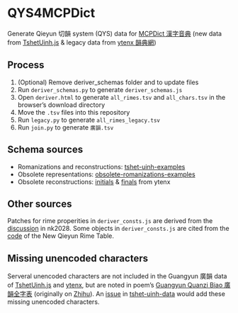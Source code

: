 # QYS4MCPDict

Generate Qieyun 切韻 system (QYS) data for [MCPDict 漢字音典](https://github.com/osfans/MCPDict) (new data from [TshetUinh.js](https://github.com/nk2028/tshet-uinh-js) &amp; legacy data from [ytenx 韻典網](https://github.com/BYVoid/ytenx))

## Process

1. (Optional) Remove deriver_schemas folder and to update files
1. Run `deriver_schemas.py` to generate `deriver_schemas.js`
2. Open `deriver.html` to generate `all_rimes.tsv` and `all_chars.tsv` in the browser’s download directory
3. Move the `.tsv` files into this repository
4. Run `legacy.py` to generate `all_rimes_legacy.tsv`
5. Run `join.py` to generate `廣韻.tsv`

## Schema sources

- Romanizations and reconstructions: [tshet-uinh-examples](https://github.com/nk2028/tshet-uinh-examples)
- Obsolete representations: [obsolete-romanizations-examples](https://github.com/nk2028/obsolete-romanizations-examples)
- Obsolete reconstructions: [initials](https://github.com/BYVoid/ytenx/blob/master/ytenx/sync/kyonh/CjengMuxNgixQim.txt) & [finals](https://github.com/BYVoid/ytenx/blob/master/ytenx/sync/kyonh/YonhMuxNgixQim.txt) from ytenx

## Other sources

Patches for rime properities in `deriver_consts.js` are derived from the [discussion](https://github.com/nk2028/tshet-uinh-data/pull/8#issuecomment-2408975945) in nk2028. Some objects in `deriver_consts.js` are cited from the [code](https://github.com/untunt/qieyun-rime-table/blob/main/main.js) of the New Qieyun Rime Table.

## Missing unencoded characters

Serveral unencoded characters are not included in the Guangyun 廣韻 data of [TshetUinh.js](https://github.com/nk2028/tshet-uinh-js) and [ytenx](https://github.com/BYVoid/ytenx), but are noted in poem’s [Guangyun Quanzi Biao 廣韻全字表](https://github.com/nk2028/tshet-uinh-data/blob/main/src/%E5%BB%A3%E9%9F%BB(20170209).csv) (originally on [Zhihu](https://zhuanlan.zhihu.com/p/20430939)). An [issue](https://github.com/nk2028/tshet-uinh-data/issues/9) in [tshet-uinh-data](https://github.com/nk2028/tshet-uinh-data) would add these missing unencoded characters.
